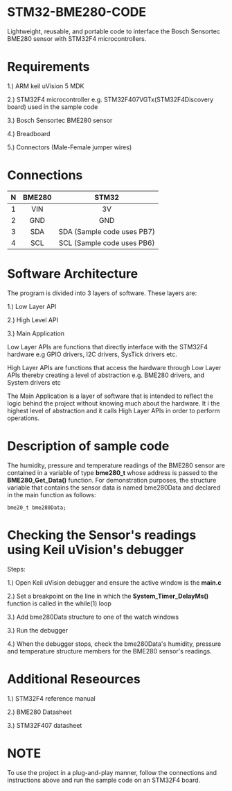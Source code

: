 # STM32-BME280-CODE
Lightweight, reusable, and portable code to interface the Bosch Sensortec BME280 sensor with STM32F4 microcontrollers.

# Requirements
1.) ARM keil uVision 5 MDK

2.) STM32F4 microcontroller e.g. STM32F407VGTx(STM32F4Discovery board) used in the sample code

3.) Bosch Sensortec BME280 sensor

4.) Breadboard

5.) Connectors (Male-Female jumper wires)

# Connections
| N | BME280 | STM32 |
|:---:| :-------:| :------:|
| 1 | VIN    |      3V  |
| 2 | GND    |      GND  |
| 3 |  SDA  |    SDA (Sample code uses PB7)|
| 4 |  SCL  |    SCL (Sample code uses PB6)|

# Software Architecture
The program is divided into 3 layers of software. These layers are:

1.) Low Layer API

2.) High Level API

3.) Main Application

Low Layer APIs are functions that directly interface with the STM32F4 hardware e.g GPIO drivers, I2C drivers, SysTick drivers etc.

High Layer APIs are functions that access the hardware through Low Layer APIs thereby creating a level of abstraction e.g. BME280 drivers, and System drivers etc

The Main Application is a layer of software that is intended to reflect the logic behind the project without knowing much about the hardware. It i the highest level of abstraction
and it calls High Layer APIs in order to perform operations.

# Description of sample code
The humidity, pressure and temperature readings of the BME280 sensor are contained in a variable of type **bme280_t** whose address is passed to the **BME280_Get_Data()**
function. For demonstration purposes, the structure variable that contains the sensor data is named bme280Data and declared in the main function as follows:

```
bme20_t bme280Data;
```
# Checking the Sensor's readings using Keil uVision's debugger
Steps:

1.) Open Keil uVision debugger and ensure the active window is the **main.c**

2.) Set a breakpoint on the line in which the **System_Timer_DelayMs()** function is called in the while(1) loop

3.) Add bme280Data structure to one of the watch windows

3.) Run the debugger

4.) When the debugger stops, check the bme280Data's humidity, pressure and temperature structure members for the BME280 sensor's readings.

# Additional Reseources
1.) STM32F4 reference manual

2.) BME280 Datasheet

3.) STM32F407 datasheet

# NOTE
To use the project in a plug-and-play manner, follow the connections and instructions above and run the sample code on an STM32F4 board.


